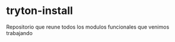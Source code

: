 tryton-install
==============

Repositorio que reune todos los modulos funcionales que venimos trabajando
